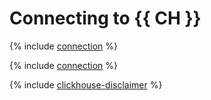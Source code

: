 # Connecting to {{ CH }}

{% include [connection](../../_qa/managed-clickhouse/minitoc/connection.md) %}

{% include [connection](../../_qa/managed-clickhouse/connection.md) %}

{% include [clickhouse-disclaimer](../../_includes/clickhouse-disclaimer.md) %}
